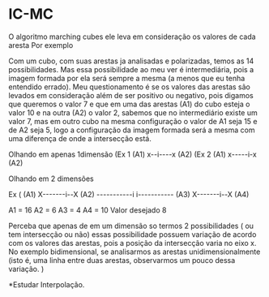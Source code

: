 # IC-MC

O algoritmo marching cubes ele leva em consideração os valores de cada aresta 
Por exemplo

Com um cubo, com suas arestas ja analisadas e polarizadas, temos as 14 possibilidades. Mas essa possibilidade ao meu ver é intermediária, pois  a imagem formada por ela será sempre a mesma (a menos que eu tenha entendido errado).
Meu questionamento é se os valores das arestas são levados em consideração além de ser positivo ou negativo, pois digamos que queremos o valor 7 e que em uma das arestas (A1) do cubo esteja o valor 10 e na outra (A2) o valor 2, sabemos que no intermediário existe um valor 7, mas em outro cubo na mesma configuração o valor de A1 seja 15 e de A2 seja 5, logo a configuração da imagem formada será a mesma com uma diferença de onde a intersecção está.

Olhando em apenas 1dimensão
(Ex 1 (A1) x--i----x (A2)
(Ex 2 (A1) x-----i-x (A2)

Olhando em 2 dimensões

Ex (
(A1) X-------i--X (A2)
        -----------i
        i-----------
(A3) X-------i--X (A4)

A1 = 16
A2 = 6
A3 = 4
A4 = 10
Valor desejado  8

Perceba que apenas de em um dimensão so termos 2 possibilidades ( ou tem intersecção ou não) essas possibilidade possuem variação de acordo com os valores das arestas, pois a posição da intersecção varia no eixo x.
No exemplo bidimensional, se analisarmos as arestas unidimensionalmente (isto é, uma linha entre duas arestas, observarmos  um pouco dessa variação. 
)

*Estudar Interpolação.

